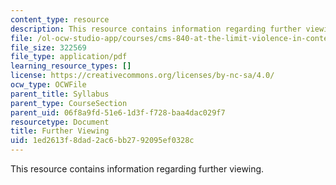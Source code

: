 ```yaml
---
content_type: resource
description: This resource contains information regarding further viewing.
file: /ol-ocw-studio-app/courses/cms-840-at-the-limit-violence-in-contemporary-representation-fall-2013/1ed2613f8dad2ac6bb2792095ef0328c_MITCMS_840F13_FurtherVwng.pdf
file_size: 322569
file_type: application/pdf
learning_resource_types: []
license: https://creativecommons.org/licenses/by-nc-sa/4.0/
ocw_type: OCWFile
parent_title: Syllabus
parent_type: CourseSection
parent_uid: 06f8a9fd-51e6-1d3f-f728-baa4dac029f7
resourcetype: Document
title: Further Viewing
uid: 1ed2613f-8dad-2ac6-bb27-92095ef0328c
---
```

This resource contains information regarding further viewing.